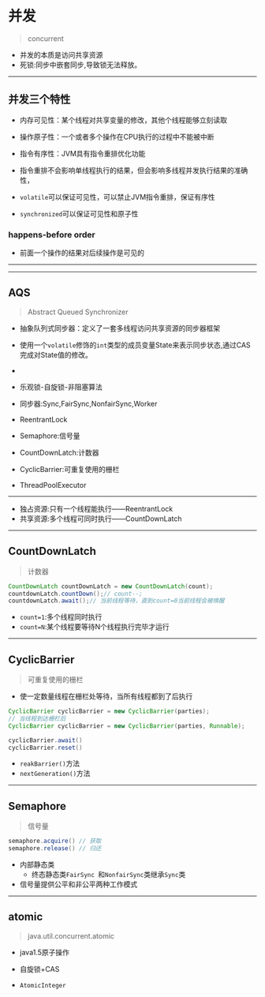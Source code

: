 # 并发
> concurrent


- 并发的本质是访问共享资源
- 死锁:同步中嵌套同步,导致锁无法释放。

---




## 并发三个特性
- 内存可见性：某个线程对共享变量的修改，其他个线程能够立刻读取
- 操作原子性：一个或者多个操作在CPU执行的过程中不能被中断
- 指令有序性：JVM具有指令重排优化功能

- 指令重排不会影响单线程执行的结果，但会影响多线程并发执行结果的准确性，

- `volatile`可以保证可见性，可以禁止JVM指令重排，保证有序性
- `synchronized`可以保证可见性和原子性

### happens-before order
- 前面一个操作的结果对后续操作是可见的

---







---


## AQS
> Abstract Queued Synchronizer
- 抽象队列式同步器：定义了一套多线程访问共享资源的同步器框架
- 使用一个`volatile`修饰的`int`类型的成员变量State来表示同步状态,通过CAS完成对State值的修改。


-
- 乐观锁-自旋锁-非阻塞算法

- 同步器:Sync,FairSync,NonfairSync,Worker

- ReentrantLock
- Semaphore:信号量
- CountDownLatch:计数器
- CyclicBarrier:可重复使用的栅栏
- ThreadPoolExecutor

---
- 独占资源:只有一个线程能执行——ReentrantLock
- 共享资源:多个线程可同时执行——CountDownLatch


---
## CountDownLatch
> 计数器
```java
CountDownLatch countDownLatch = new CountDownLatch(count);
countdownLatch.countDown();// count--;
countdownLatch.await();// 当前线程等待，直到count=0当前线程会被唤醒
```

- `count=1`:多个线程同时执行
- `count=N`:某个线程要等待N个线程执行完毕才运行

---

## CyclicBarrier
> 可重复使用的栅栏

- 使一定数量线程在栅栏处等待，当所有线程都到了后执行
```java
CyclicBarrier cyclicBarrier = new CyclicBarrier(parties);
// 当线程到达栅栏后
CyclicBarrier cyclicBarrier = new CyclicBarrier(parties, Runnable);

cyclicBarrier.await()
cyclicBarrier.reset()
```

- `reakBarrier()`方法
- `nextGeneration()`方法

---

## Semaphore
> 信号量

```java
semaphore.acquire() // 获取
semaphore.release() // 归还
```

- 内部静态类
    - 终态静态类`FairSync `和`NonfairSync`类继承`Sync`类
- 信号量提供公平和非公平两种工作模式


---

## atomic
> java.util.concurrent.atomic
- java1.5原子操作

- 自旋锁+CAS
- `AtomicInteger`

